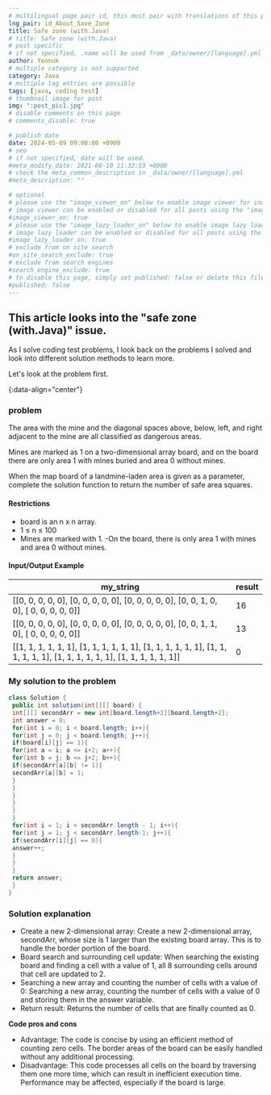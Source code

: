 ```yaml
---
# multilingual page pair id, this must pair with translations of this page. (This name must be unique)
lng_pair: id_About_Save_Zone
title: Safe zone (with.Java)
# title: Safe zone (with.Java)
# post specific
# if not specified, .name will be used from _data/owner/[language].yml
author: Yeonuk
# multiple category is not supported
category: Java
# multiple tag entries are possible
tags: [java, coding test]
# thumbnail image for post
img: ":post_pic1.jpg"
# disable comments on this page
# comments_disable: true

# publish date
date: 2024-05-09 09:00:00 +0900
# seo
# if not specified, date will be used.
#meta_modify_date: 2021-08-10 11:32:53 +0900
# check the meta_common_description in _data/owner/[language].yml
#meta_description: ""

# optional
# please use the "image_viewer_on" below to enable image viewer for individual pages or posts (_posts/ or [language]/_posts folders).
# image viewer can be enabled or disabled for all posts using the "image_viewer_posts: true" setting in _data/conf/main.yml.
#image_viewer_on: true
# please use the "image_lazy_loader_on" below to enable image lazy loader for individual pages or posts (_posts/ or [language]/_posts folders).
# image lazy loader can be enabled or disabled for all posts using the "image_lazy_loader_posts: true" setting in _data/conf/main.yml.
#image_lazy_loader_on: true
# exclude from on site search
#on_site_search_exclude: true
# exclude from search engines
#search_engine_exclude: true
# to disable this page, simply set published: false or delete this file
#published: false
---
```


<!-- outline-start -->

## This article looks into the "safe zone (with.Java)" issue.

As I solve coding test problems, I look back on the problems I solved and look into different solution methods to learn more.

Let's look at the problem first.

{:data-align="center"}

<!-- outline-end -->

### problem

The area with the mine and the diagonal spaces above, below, left, and right adjacent to the mine are all classified as dangerous areas.

Mines are marked as 1 on a two-dimensional array board, and on the board there are only area 1 with mines buried and area 0 without mines.

When the map board of a landmine-laden area is given as a parameter, complete the solution function to return the number of safe area squares.

#### Restrictions

- board is an n x n array.
- 1 ≤ n ≤ 100
- Mines are marked with 1.
  -On the board, there is only area 1 with mines and area 0 without mines.

#### Input/Output Example

<!-- | keyinput | board | result |
| ----------------------------------------- | -------- | ------- |
| ["left", "right", "up", "right", "right"] | [11, 11] | [2, 1] |
| ["down", "down", "down", "down", "down"] | [7, 9] | [0, -4] | -->

| my_string                                                                                                                | result |
| ------------------------------------------------------------------------------------------------------------------------ | ------ |
| [[0, 0, 0, 0, 0], [0, 0, 0, 0, 0], [0, 0, 0, 0, 0], [0, 0, 1, 0, 0], [ 0, 0, 0, 0, 0]]                                   | 16     |
| [[0, 0, 0, 0, 0], [0, 0, 0, 0, 0], [0, 0, 0, 0, 0], [0, 0, 1, 1, 0], [ 0, 0, 0, 0, 0]]                                   | 13     |
| [[1, 1, 1, 1, 1, 1], [1, 1, 1, 1, 1, 1], [1, 1, 1, 1, 1, 1], [1, 1, 1, 1, 1, 1], [1, 1, 1, 1, 1, 1], [1, 1, 1, 1, 1, 1]] | 0      |

### My solution to the problem

```java
class Solution {
 public int solution(int[][] board) {
 int[][] secondArr = new int[board.length+2][board.length+2];
 int answer = 0;
 for(int i = 0; i < board.length; i++){
 for(int j = 0; j < board.length; j++){
 if(board[i][j] == 1){
 for(int a = i; a <= i+2; a++){
 for(int b = j; b <= j+2; b++){
 if(secondArr[a][b] != 1){
 secondArr[a][b] = 1;
 }
 }
 }
 }
 }
 }
 for(int i = 1; i < secondArr.length - 1; i++){
 for(int j = 1; j < secondArr.length-1; j++){
 if(secondArr[i][j] == 0){
 answer++;
 }
 }
 }
 return answer;
 }
}
```

### Solution explanation

- Create a new 2-dimensional array: Create a new 2-dimensional array, secondArr, whose size is 1 larger than the existing board array. This is to handle the border portion of the board.
- Board search and surrounding cell update: When searching the existing board and finding a cell with a value of 1, all 8 surrounding cells around that cell are updated to 2.
- Searching a new array and counting the number of cells with a value of 0: Searching a new array, counting the number of cells with a value of 0 and storing them in the answer variable.
- Return result: Returns the number of cells that are finally counted as 0.

**Code pros and cons**

- Advantage: The code is concise by using an efficient method of counting zero cells. The border areas of the board can be easily handled without any additional processing.
- Disadvantage: This code processes all cells on the board by traversing them one more time, which can result in inefficient execution time. Performance may be affected, especially if the board is large.
